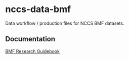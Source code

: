 # nccs-data-bmf

Data workflow / production files for NCCS BMF datasets. 

## Documentation 

[BMF Research Guidebook](https://urbaninstitute.github.io/nccs-data-bmf/00-documentation/GUIDEBOOK/index.html)
